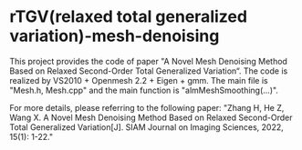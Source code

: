 # rTGV(relaxed total generalized variation)-mesh-denoising
This project provides the code of paper "A Novel Mesh Denoising Method Based on Relaxed Second-Order Total Generalized Variation“.
The code is realized by VS2010 + Openmesh 2.2 + Eigen + gmm.
The main file  is "Mesh.h, Mesh.cpp" and the main function is "almMeshSmoothing(...)".

For more details, please referring to the following paper:
"Zhang H, He Z, Wang X. A Novel Mesh Denoising Method Based on Relaxed Second-Order Total Generalized Variation[J]. SIAM Journal on Imaging Sciences, 2022, 15(1): 1-22."
